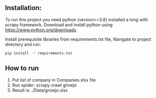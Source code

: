 ## Installation:
To run this project you need python (version>=3.8) installed a long with scrapy framework.
Download and install python using https://www.python.org/downloads.

Install prerequisite libraries from requirements.txt file,
  Navigate to project directory and run:
```bash
pip install -r requirements.txt
```

## How to run

1. Put list of company in Companies.xlsx file
2. Run spider: scrapy crawl growjo
3. Result is: ./Data/growjo.xlsx